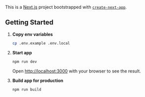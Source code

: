 This is a [Next.js](https://nextjs.org) project bootstrapped with [`create-next-app`](https://nextjs.org/docs/app/api-reference/cli/create-next-app).

## Getting Started

1. **Copy env variables**  
   ```bash
   cp .env.example .env.local
   ```

2. **Start app**  
    ```bash
    npm run dev
    ```
    
    Open [http://localhost:3000](http://localhost:3000) with your browser to see the result.
3. **Build app for production**  
    ```bash
    npm run build
    ```
